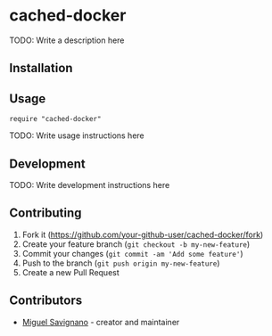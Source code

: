 # cached-docker

TODO: Write a description here

## Installation

## Usage

```crystal
require "cached-docker"
```

TODO: Write usage instructions here

## Development

TODO: Write development instructions here

## Contributing

1. Fork it (<https://github.com/your-github-user/cached-docker/fork>)
2. Create your feature branch (`git checkout -b my-new-feature`)
3. Commit your changes (`git commit -am 'Add some feature'`)
4. Push to the branch (`git push origin my-new-feature`)
5. Create a new Pull Request

## Contributors

- [Miguel Savignano](https://github.com/your-github-user) - creator and maintainer
